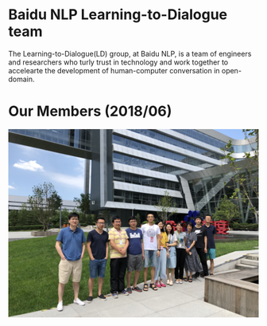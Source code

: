 # Baidu NLP Learning-to-Dialogue team
  The Learning-to-Dialogue(LD) group, at Baidu NLP, is a team of engineers and researchers who turly trust in technology and work together to accelearte the development of human-computer conversation in open-domain. 



# Our Members (2018/06)
<div align=center>
<img src="other/ld.jpg" width=800>
</div>
